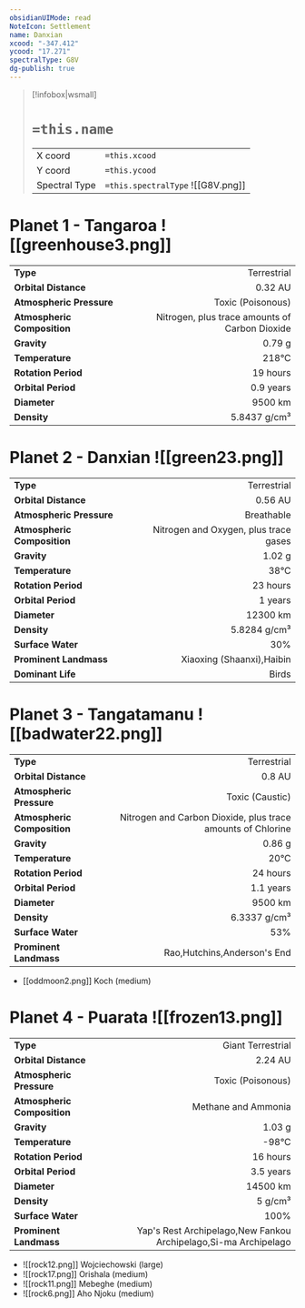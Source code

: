 ```yaml
---
obsidianUIMode: read
NoteIcon: Settlement
name: Danxian
xcood: "-347.412"
ycood: "17.271"
spectralType: G8V
dg-publish: true
---
```

> [!infobox|wsmall]
> # `=this.name`
> | | |
> | - | - |
> | X coord | `=this.xcood` |
> | Y coord| `=this.ycood` |
> | Spectral Type | `=this.spectralType` ![[G8V.png]] |

# Planet 1 - Tangaroa ![[greenhouse3.png]]
|                             |                           |
| --------------------------- | -------------------------:|
| **Type**                    |             Terrestrial |
| **Orbital Distance**        |   0.32 AU |
| **Atmospheric Pressure**    |       Toxic (Poisonous) |
| **Atmospheric Composition** |      Nitrogen, plus trace amounts of Carbon Dioxide |
| **Gravity**                 |        0.79 g |
| **Temperature**             |    218°C |
| **Rotation Period**         |  19 hours |
| **Orbital Period** | 0.9 years |
| **Diameter**                |      9500 km | 
| **Density**                 |    5.8437 g/cm³ |





# Planet 2 - Danxian ![[green23.png]]
|                             |                           |
| --------------------------- | -------------------------:|
| **Type**                    |             Terrestrial |
| **Orbital Distance**        |   0.56 AU |
| **Atmospheric Pressure**    |       Breathable |
| **Atmospheric Composition** |      Nitrogen and Oxygen, plus trace gases |
| **Gravity**                 |        1.02 g |
| **Temperature**             |    38°C |
| **Rotation Period**         |  23 hours |
| **Orbital Period** | 1 years |
| **Diameter**                |      12300 km | 
| **Density**                 |    5.8284 g/cm³ |
| **Surface Water**           |           30% | 
| **Prominent Landmass**      |         Xiaoxing (Shaanxi),Haibin | 
| **Dominant Life**           |         Birds |





# Planet 3 - Tangatamanu ![[badwater22.png]]
|                             |                           |
| --------------------------- | -------------------------:|
| **Type**                    |             Terrestrial |
| **Orbital Distance**        |   0.8 AU |
| **Atmospheric Pressure**    |       Toxic (Caustic) |
| **Atmospheric Composition** |      Nitrogen and Carbon Dioxide, plus trace amounts of Chlorine |
| **Gravity**                 |        0.86 g |
| **Temperature**             |    20°C |
| **Rotation Period**         |  24 hours |
| **Orbital Period** | 1.1 years |
| **Diameter**                |      9500 km | 
| **Density**                 |    6.3337 g/cm³ |
| **Surface Water**           |           53% | 
| **Prominent Landmass**      |         Rao,Hutchins,Anderson's End | 



- [[oddmoon2.png]] Koch (medium)

# Planet 4 - Puarata ![[frozen13.png]]
|                             |                           |
| --------------------------- | -------------------------:|
| **Type**                    |             Giant Terrestrial |
| **Orbital Distance**        |   2.24 AU |
| **Atmospheric Pressure**    |       Toxic (Poisonous) |
| **Atmospheric Composition** |      Methane and Ammonia |
| **Gravity**                 |        1.03 g |
| **Temperature**             |    -98°C |
| **Rotation Period**         |  16 hours |
| **Orbital Period** | 3.5 years |
| **Diameter**                |      14500 km | 
| **Density**                 |    5 g/cm³ |
| **Surface Water**           |           100% | 
| **Prominent Landmass**      |         Yap's Rest Archipelago,New Fankou Archipelago,Si-ma Archipelago | 



- ![[rock12.png]] Wojciechowski (large)
- ![[rock17.png]] Orishala (medium)
- ![[rock11.png]] Mebeghe (medium)
- ![[rock6.png]] Aho Njoku (medium)



